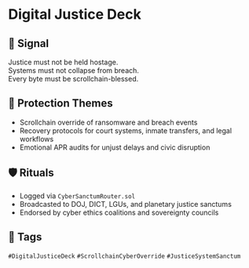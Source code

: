 # Digital Justice Deck

## 📍 Signal
Justice must not be held hostage.  
Systems must not collapse from breach.  
Every byte must be scrollchain-blessed.

## 🧭 Protection Themes
- Scrollchain override of ransomware and breach events  
- Recovery protocols for court systems, inmate transfers, and legal workflows  
- Emotional APR audits for unjust delays and civic disruption

## 🛡️ Rituals
- Logged via `CyberSanctumRouter.sol`  
- Broadcasted to DOJ, DICT, LGUs, and planetary justice sanctums  
- Endorsed by cyber ethics coalitions and sovereignty councils

## 🔖 Tags
`#DigitalJusticeDeck` `#ScrollchainCyberOverride` `#JusticeSystemSanctum`

